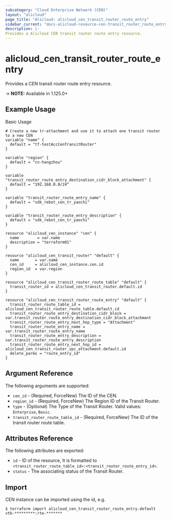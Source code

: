 ```yaml
---
subcategory: "Cloud Enterprise Network (CEN)"
layout: "alicloud"
page_title: "Alicloud: alicloud_cen_transit_router_route_entry"
sidebar_current: "docs-alicloud-resource-cen-transit_router_route_entry"
description: |-
Provides a Alicloud CEN transit router route entry resource.
---
```


# alicloud\_cen_transit_router_route_entry

Provides a CEN transit router route entry resource.

-> **NOTE:** Available in 1.125.0+

## Example Usage

Basic Usage

```
# Create a new tr-attachment and use it to attach one transit router to a new CEN
variable "name" {
  default = "tf-testAccCenTransitRouter"
}

variable "region" {
  default = "cn-hangzhou"
}

variable "transit_router_route_entry_destination_cidr_block_attachment" {
  default = "192.168.0.0/24"
}

variable "transit_router_route_entry_name" {
  default = "sdk_rebot_cen_tr_yaochi"
}

variable "transit_router_route_entry_description" {
  default = "sdk_rebot_cen_tr_yaochi"
}

resource "alicloud_cen_instance" "cen" {
  name        = var.name
  description = "terraform01"
}

resource "alicloud_cen_transit_router" "default" {
  name       = var.name
  cen_id     = alicloud_cen_instance.cen.id
  region_id  = var.region
}

resource "alicloud_cen_transit_router_route_table" "default" {
  transit_router_id = alicloud_cen_transit_router.default.id
}

resource "alicloud_cen_transit_router_route_entry" "default" {
  transit_router_route_table_id = alicloud_cen_transit_router_route_table.default.id
  transit_router_route_entry_destination_cidr_block = var.transit_router_route_entry_destination_cidr_block_attachment
  transit_router_route_entry_next_hop_type = "Attachment"
  transit_router_route_entry_name = var.transit_router_route_entry_name
  transit_router_route_entry_description = var.transit_router_route_entry_description
  transit_router_route_entry_next_hop_id = alicloud_cen_transit_router_vpc_attachment.default.id
  delete_parms = "route_entry_id"
}
```
## Argument Reference

The following arguments are supported:

* `cen_id` - (Required, ForceNew) The ID of the CEN.
* `region_id` - (Required, ForceNew) The Region ID of the Transit Router.
* `type` - (Optional) The Type of the Transit Router. Valid values: `Enterprise`, `Basic`.
* `transit_router_route_table_id` - (Required, ForceNew) The ID of the transit router route table.



## Attributes Reference

The following attributes are exported:

* `id` - ID of the resource, It is formatted to `<transit_router_route_table_id>:<transit_router_route_entry_id>`.
* `status` - The associating status of the Transit Router.

## Import

CEN instance can be imported using the id, e.g.

```
$ terraform import alicloud_cen_transit_router_route_entry.default vtb-*********:rte-*******
```
